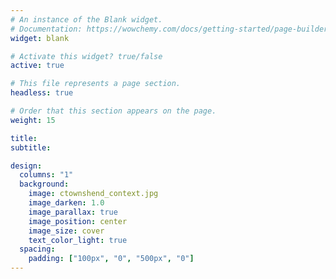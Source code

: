 ```yaml
---
# An instance of the Blank widget.
# Documentation: https://wowchemy.com/docs/getting-started/page-builder/
widget: blank

# Activate this widget? true/false
active: true

# This file represents a page section.
headless: true

# Order that this section appears on the page.
weight: 15

title: 
subtitle:

design:
  columns: "1"
  background:
    image: ctownshend_context.jpg
    image_darken: 1.0
    image_parallax: true
    image_position: center
    image_size: cover
    text_color_light: true
  spacing:
    padding: ["100px", "0", "500px", "0"]
---
```

